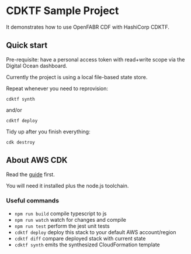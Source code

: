 # CDKTF Sample Project

It demonstrates how to use OpenFABR CDF with HashiCorp CDKTF.

## Quick start

Pre-requisite: have a personal access token with read+write scope via the Digital Ocean dashboard.

Currently the project is using a local file-based state store.

Repeat whenever you need to reprovision:

```
cdktf synth
```
and/or
```
cdktf deploy
```

Tidy up after you finish everything:

```
cdk destroy
```

## About AWS CDK

Read the [guide](https://developer.hashicorp.com/terraform/cdktf) first.

You will need it installed plus the node.js toolchain.

### Useful commands

* `npm run build`     compile typescript to js
* `npm run watch`     watch for changes and compile
* `npm run test`      perform the jest unit tests
* `cdktf deploy`      deploy this stack to your default AWS account/region
* `cdktf diff`        compare deployed stack with current state
* `cdktf synth`       emits the synthesized CloudFormation template
